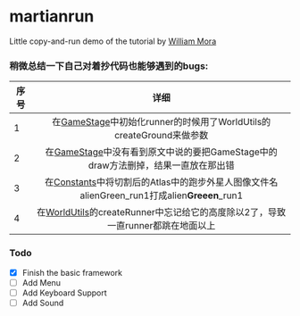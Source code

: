 # martianrun
Little copy-and-run demo of the tutorial by [William Mora](http://williammora.com/a-running-game-with-libgdx-part-1)

### 稍微总结一下自己对着抄代码也能够遇到的bugs:

|序号    |详细                                                           |
|-------|:-------------------------------------------------------------:|
|1      |在[GameStage](https://github.com/swanf/martianrun/blob/master/stages/GameStage.java)中初始化runner的时候用了WorldUtils的createGround来做参数|
|2      |在[GameStage](https://github.com/swanf/martianrun/blob/master/stages/GameStage.java)中没有看到原文中说的要把GameStage中的draw方法删掉，结果一直放在那出错|
|3      |在[Constants](https://github.com/swanf/martianrun/blob/master/utils/Constants.java)中将切割后的Atlas中的跑步外星人图像文件名alienGreen_run1打成alien**Greeen**_run1|
|4      |在[WorldUtils](https://github.com/swanf/martianrun/blob/master/utils/WorldUtils.java)的createRunner中忘记给它的高度除以2了，导致一直runner都跳在地面以上|


### Todo

- [X] Finish the basic framework
- [ ] Add Menu
- [ ] Add Keyboard Support
- [ ] Add Sound
